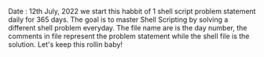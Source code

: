 Date : 12th July, 2022 we start this habbit of 1 shell script problem statement daily for 365 days.
The goal is to master Shell Scripting by solving a different shell problem everyday.
The file name are is the day number, the comments in file represent the problem statement while the shell file is the solution.
Let's keep this rollin baby!
